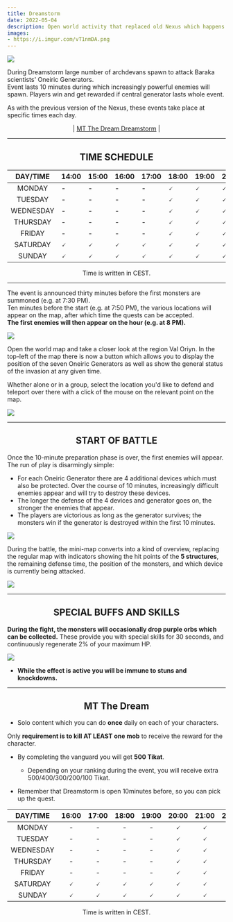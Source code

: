 ```yaml
---
title: Dreamstorm
date: 2022-05-04    
description: Open world activity that replaced old Nexus which happens every day in the afternoon. 
images:
- https://i.imgur.com/vT1nmDA.png
---
```


![](https://i.imgur.com/4PUHgon.png)

During Dreamstorm large number of archdevans spawn to attack Baraka scientists' Oneiric Generators.<br>
Event lasts 10 minutes during which increasingly powerful enemies will spawn. Players win and get rewarded if central generator lasts whole event. 

As with the previous version of the Nexus, these events take place at specific times each day.

<center>

| [MT The Dream Dreamstorm](#menmas-tera) | 

</center>

<hr/>

<center>

## TIME SCHEDULE 

</center>

<center>

| **DAY/TIME** | **14:00** | **15:00** | **16:00** | **17:00** | **18:00** | **19:00** | **20:00** | **21:00** | **22:00** |
|:------------:|-----------|-----------|-----------|-----------|-----------|-----------|-----------|-----------|:---------:|
|    MONDAY    |     -     |     -     |     -     |     -     |     🗸     |     🗸     |     🗸     |     🗸     |     🗸     |
|    TUESDAY   |     -     |     -     |     -     |     -     |     🗸     |     🗸     |     🗸     |     🗸     |     🗸     |
|   WEDNESDAY  |     -     |     -     |     -     |     -     |     🗸     |     🗸     |     🗸     |     🗸     |     🗸     |
|   THURSDAY   |     -     |     -     |     -     |     -     |     🗸     |     🗸     |     🗸     |     🗸     |     🗸     |
|    FRIDAY    |     -     |     -     |     -     |     -     |     🗸     |     🗸     |     🗸     |     🗸     |     🗸     |
|   SATURDAY   |     🗸     |     🗸     |     🗸     |     🗸     |     🗸     |     🗸     |     🗸     |     🗸     |     🗸     |
|    SUNDAY    |     🗸     |     🗸     |     🗸     |     🗸     |     🗸     |     🗸     |     🗸     |     🗸     |     🗸     |

Time is written in CEST.

</center>

<hr/>

The event is announced thirty minutes before the first monsters are summoned (e.g. at 7:30 PM).<br>
Ten minutes before the start (e.g. at 7:50 PM), the various locations will appear on the map, after which time the quests can be accepted.<br>
**The first enemies will then appear on the hour (e.g. at 8 PM).**

![](https://i.imgur.com/GfTHv8f.png)

Open the world map and take a closer look at the region Val Oriyn. In the top-left of the map there is now a button which allows you to display the position of the seven Oneiric Generators as well as show the general status of the invasion at any given time.

Whether alone or in a group, select the location you'd like to defend and teleport over there with a click of the mouse on the relevant point on the map.

![](https://i.imgur.com/OtO0aDo.png)

<hr/>
<center>

## START OF BATTLE

</center>

Once the 10-minute preparation phase is over, the first enemies will appear. The run of play is disarmingly simple:

- For each Oneiric Generator there are 4 additional devices which must also be protected. Over the course of 10 minutes, increasingly difficult enemies appear and will try to destroy these devices.
- The longer the defense of the 4 devices and generator goes on, the stronger the enemies that appear.
- The players are victorious as long as the generator survives; the monsters win if the generator is destroyed within the first 10 minutes.

![](https://i.imgur.com/NuQP97h.png)

During the battle, the mini-map converts into a kind of overview, replacing the regular map with indicators showing the hit points of the **5 structures**, the remaining defense time, the position of the monsters, and which device is currently being attacked.

![](https://i.imgur.com/I0oFAyh.png)

<hr/>
<center>

## SPECIAL BUFFS AND SKILLS

</center>

**During the fight, the monsters will occasionally drop purple orbs which can be collected.** These provide you with special skills for 30 seconds, and continuously regenerate 2% of your maximum HP.

![](https://i.imgur.com/BdS0Vg0.png)

- **While the effect is active you will be immune to stuns and knockdowns.**

<hr/>
<center>

## MT The Dream

</center>

- Solo content which you can do **once** daily on each of your characters.

Only **requirement is to kill AT LEAST one mob** to receive the reward for the character. 
  * By completing the vanguard you will get **500 Tikat**.
    * Depending on your ranking during the event, you will receive extra 500/400/300/200/100 Tikat.

* Remember that Dreamstorm is open 10minutes before, so you can pick up the quest.

<center>

| **DAY/TIME** 	| **16:00** 	| **17:00** 	| **18:00** 	| **19:00** 	| **20:00** 	| **21:00** 	| **22:00** 	| **23:00** 	| **0:00** 	|
|:------------:	|:---------:	|:---------:	|:---------:	|:---------:	|:---------:	|:---------:	|:---------:	|:---------:	|:--------:	|
|    MONDAY    	|     -     	|     -     	|     -     	|     -     	|     🗸     	|     🗸     	|     🗸     	|     🗸     	|     🗸    	|
|    TUESDAY   	|     -     	|     -     	|     -     	|     -     	|     🗸     	|     🗸     	|     🗸     	|     🗸     	|     🗸    	|
|   WEDNESDAY  	|     -     	|     -     	|     -     	|     -     	|     🗸     	|     🗸     	|     🗸     	|     🗸     	|     🗸    	|
|   THURSDAY   	|     -     	|     -     	|     -     	|     -     	|     🗸     	|     🗸     	|     🗸     	|     🗸     	|     🗸    	|
|    FRIDAY    	|     -     	|     -     	|     -     	|     -     	|     🗸     	|     🗸     	|     🗸     	|     🗸     	|     🗸    	|
|   SATURDAY   	|     🗸     	|     🗸     	|     🗸     	|     🗸     	|     🗸     	|     🗸     	|     🗸     	|     🗸     	|     🗸    	|
|    SUNDAY    	|     🗸     	|     🗸     	|     🗸     	|     🗸     	|     🗸     	|     🗸     	|     🗸     	|     🗸     	|     🗸    	|

Time is written in CEST.

</center>